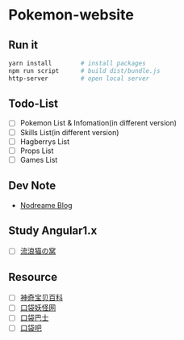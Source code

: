 # Pokemon-website

## Run it

``` bash
yarn install        # install packages
npm run script      # build dist/bundle.js
http-server         # open local server
```

## Todo-List

- [ ] Pokemon List & Infomation(in different version)
- [ ] Skills List(in different version)
- [ ] Hagberrys List
- [ ] Props List
- [ ] Games List

## Dev Note

- [Nodreame Blog](https://nodreame.github.io/tags/Angular1-x/)

## Study Angular1.x

- [ ] [流浪猫の窝](http://www.cnblogs.com/liulangmao/p/3700919.html)

## Resource

- [ ] [神奇宝贝百科](http://wiki.52poke.com/)
- [ ] [口袋妖怪网](http://www.pokemon.name/)
- [ ] [口袋巴士](http://pm.tgbus.com/)
- [ ] [口袋吧](http://www.koudai8.com/)
